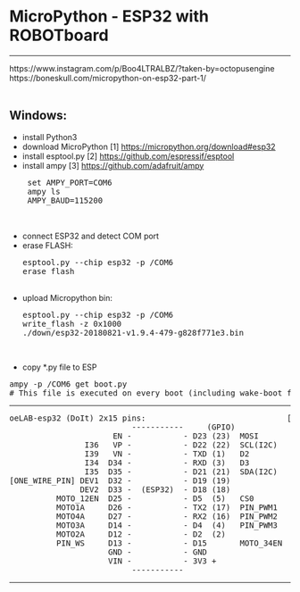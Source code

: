 # MicroPython - ESP32 with ROBOTboard

<hr />
https://www.instagram.com/p/Boo4LTRALBZ/?taken-by=octopusengine
<br />
https://boneskull.com/micropython-on-esp32-part-1/<br />
<br />


## Windows:
- install Python3 <br />
- download MicroPython [1] https://micropython.org/download#esp32<br />
- install esptool.py [2] https://github.com/espressif/esptool<br />
- install ampy [3] https://github.com/adafruit/ampy <pre>
set AMPY_PORT=COM6<br />
ampy ls<br />
AMPY_BAUD=115200<br />
</pre><br />
- connect ESP32 and detect COM port<br /> 
- erase FLASH: <pre>esptool.py --chip esp32 -p /COM6 erase_flash</pre><br /> 
- upload Micropython bin: <pre>esptool.py --chip esp32 -p /COM6 write_flash -z 0x1000 ./down/esp32-20180821-v1.9.4-479-g828f771e3.bin</pre>
<br />

- copy *.py file to ESP<br />
<pre>
ampy -p /COM6 get boot.py
# This file is executed on every boot (including wake-boot from deepsleep)
</pre>
<hr />
<pre>
oeLAB-esp32 (DoIt) 2x15 pins:                              [ROBOT Board]:
                          -----------     (GPIO)
                      EN -           - D23 (23)  MOSI
                I36   VP -           - D22 (22)  SCL(I2C)   [I2C_SCL_PIN]
                I39   VN -           - TXD (1)   D2
                I34  D34 -           - RXD (3)   D3
                I35  D35 -           - D21 (21)  SDA(I2C)   [I2C_SDA_PIN]
[ONE_WIRE_PIN] DEV1  D32 -           - D19 (19)
               DEV2  D33 -  (ESP32)  - D18 (18)
          MOTO_12EN  D25 -           - D5  (5)   CS0
          MOTO1A     D26 -           - TX2 (17)  PIN_PWM1 
          MOTO4A     D27 -           - RX2 (16)  PIN_PWM2
          MOTO3A     D14 -           - D4  (4)   PIN_PWM3
          MOTO2A     D12 -           - D2  (2)              [LED_BUILTIN]
          PIN_WS     D13 -           - D15       MOTO_34EN
                     GND -           - GND
                     VIN -           - 3V3 +
                          -----------
</pre>
<hr />



